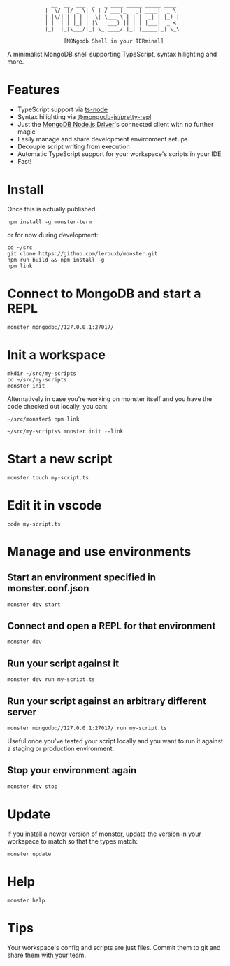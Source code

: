                   __  __  ___  _   _ ____ _____ _____ ____
                |  \/  |/ _ \| \ | / ___|_   _| ____|  _ \
                | |\/| | | | |  \| \___ \ | | |  _| | |_) |
                | |  | | |_| | |\  |___) || | | |___|  _ <
                |_|  |_|\___/|_| \_|____/ |_| |_____|_| \_\

                      [MONgodb Shell in your TERminal]

A minimalist MongoDB shell supporting TypeScript, syntax hilighting and more.

# Features

- TypeScript support via [ts-node](https://github.com/TypeStrong/ts-node)
- Syntax hilighting via [@mongodb-js/pretty-repl](https://github.com/mongodb-js/pretty-repl)
- Just the [MongoDB Node.js Driver](https://github.com/mongodb/node-mongodb-native)'s connected client with no further magic
- Easily manage and share development environment setups
- Decouple script writing from execution
- Automatic TypeScript support for your workspace's scripts in your IDE
- Fast!

# Install

Once this is actually published:

```
npm install -g monster-term
```

or for now during development:

```
cd ~/src
git clone https://github.com/lerouxb/monster.git
npm run build && npm install -g
npm link
```

# Connect to MongoDB and start a REPL

```
monster mongodb://127.0.0.1:27017/
```

# Init a workspace

```
mkdir ~/src/my-scripts
cd ~/src/my-scripts
monster init
```

Alternatively in case you're working on monster itself and you have the code
checked out locally, you can:

```
~/src/monster$ npm link
```

```
~/src/my-scripts$ monster init --link
```

# Start a new script

```
monster touch my-script.ts
```

# Edit it in vscode

```
code my-script.ts
```

# Manage and use environments

## Start an environment specified in monster.conf.json

```
monster dev start
```

## Connect and open a REPL for that environment

```
monster dev
```

## Run your script against it

```
monster dev run my-script.ts
```

## Run your script against an arbitrary different server

```
monster mongodb://127.0.0.1:27017/ run my-script.ts
```

Useful once you've tested your script locally and you want to run it against a
staging or production environment.

## Stop your environment again

```
monster dev stop
```

# Update

If you install a newer version of monster, update the version in your workspace to match so that the types match:

```
monster update
```

# Help

```
monster help
```

# Tips

Your workspace's config and scripts are just files. Commit them to git and share them with your team.
